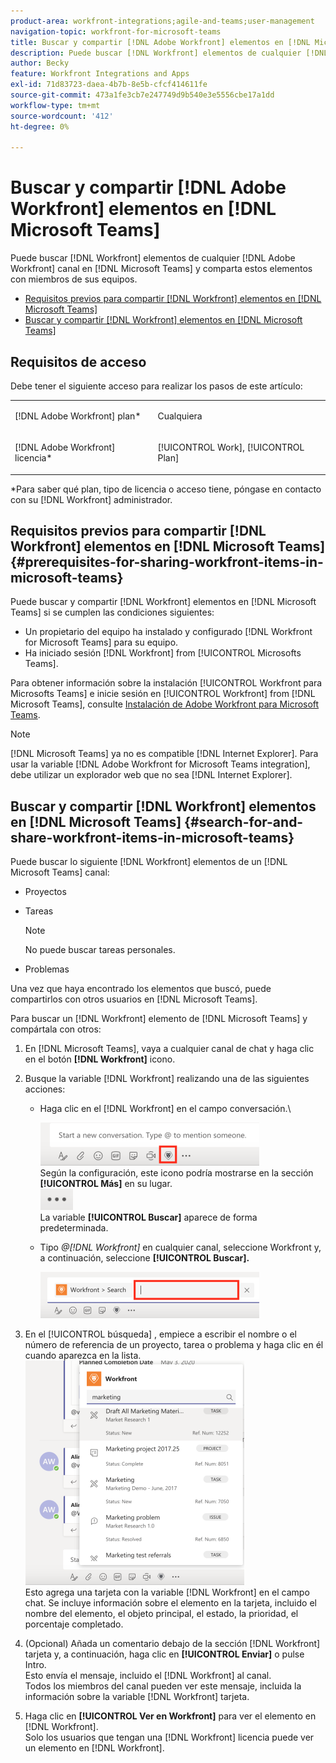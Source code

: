 ```yaml
---
product-area: workfront-integrations;agile-and-teams;user-management
navigation-topic: workfront-for-microsoft-teams
title: Buscar y compartir [!DNL Adobe Workfront] elementos en [!DNL Microsoft Teams]
description: Puede buscar [!DNL Workfront] elementos de cualquier [!DNL Adobe WorkfrontWorkfront] canal en [!DNL Microsoft Teams] y comparta estos elementos con miembros de sus equipos.
author: Becky
feature: Workfront Integrations and Apps
exl-id: 71d83723-daea-4b7b-8e5b-cfcf414611fe
source-git-commit: 473a1fe3cb7e247749d9b540e3e5556cbe17a1dd
workflow-type: tm+mt
source-wordcount: '412'
ht-degree: 0%

---
```


# Buscar y compartir [!DNL Adobe Workfront] elementos en [!DNL Microsoft Teams]

Puede buscar [!DNL Workfront] elementos de cualquier [!DNL Adobe Workfront] canal en [!DNL Microsoft Teams] y comparta estos elementos con miembros de sus equipos.

* [Requisitos previos para compartir [!DNL Workfront] elementos en [!DNL Microsoft Teams]](#prerequisites-for-sharing-workfront-items-in-microsoft-teams-prerequisites-for-sharing-workfront-items-in-microsoft-teams)
* [Buscar y compartir [!DNL Workfront] elementos en [!DNL Microsoft Teams]](#search-for-and-share-adobe-workfront-items-in-microsoft-teams)

## Requisitos de acceso

Debe tener el siguiente acceso para realizar los pasos de este artículo:

<table style="table-layout:auto"> 
 <col> 
 <col> 
 <tbody> 
  <tr> 
   <td role="rowheader">[!DNL Adobe Workfront] plan*</td> 
   <td> <p>Cualquiera</p> </td> 
  </tr> 
  <tr> 
   <td role="rowheader">[!DNL Adobe Workfront] licencia*</td> 
   <td> <p>[!UICONTROL Work], [!UICONTROL Plan]</p> </td> 
  </tr> 
 </tbody> 
</table>

&#42;Para saber qué plan, tipo de licencia o acceso tiene, póngase en contacto con su [!DNL Workfront] administrador.

## Requisitos previos para compartir [!DNL Workfront] elementos en [!DNL Microsoft Teams] {#prerequisites-for-sharing-workfront-items-in-microsoft-teams}

Puede buscar y compartir [!DNL Workfront] elementos en [!DNL Microsoft Teams] si se cumplen las condiciones siguientes:

* Un propietario del equipo ha instalado y configurado [!DNL Workfront for Microsoft Teams] para su equipo.
* Ha iniciado sesión [!DNL Workfront] from [!UICONTROL Microsofts Teams].

Para obtener información sobre la instalación [!UICONTROL Workfront para Microsofts Teams] e inicie sesión en [!UICONTROL Workfront] from [!DNL Microsoft Teams], consulte [Instalación de Adobe Workfront para Microsoft Teams](../../workfront-integrations-and-apps/using-workfront-with-microsoft-teams/install-workfront-ms-teams.md).

>[!NOTE]
>
>[!DNL Microsoft Teams] ya no es compatible [!DNL Internet Explorer]. Para usar la variable [!DNL Adobe Workfront for Microsoft Teams integration], debe utilizar un explorador web que no sea [!DNL Internet Explorer].


## Buscar y compartir [!DNL Workfront] elementos en [!DNL Microsoft Teams] {#search-for-and-share-workfront-items-in-microsoft-teams}

Puede buscar lo siguiente [!DNL Workfront] elementos de un [!DNL Microsoft Teams] canal:

* Proyectos
* Tareas

   >[!NOTE]
   >
   >No puede buscar tareas personales.

* Problemas

Una vez que haya encontrado los elementos que buscó, puede compartirlos con otros usuarios en [!DNL Microsoft Teams].

Para buscar un [!DNL Workfront] elemento de [!DNL Microsoft Teams] y compártala con otros:

1. En [!DNL Microsoft Teams], vaya a cualquier canal de chat y haga clic en el botón **[!DNL Workfront]** icono.
1. Busque la variable [!DNL Workfront] realizando una de las siguientes acciones:

   * Haga clic en el [!DNL Workfront] en el campo conversación.\

      ![ms_team_workfront_pinned_icon_highlight.png](assets/ms-teams-workfront-pinned-icon-highlight-350x69.png)\
      Según la configuración, este icono podría mostrarse en la sección **[!UICONTROL Más]** en su lugar.\
      ![more_icon.png](assets/more-icon-52x34.png)\
      La variable **[!UICONTROL Buscar]** aparece de forma predeterminada.

   * Tipo *@[!DNL Workfront]* en cualquier canal, seleccione Workfront y, a continuación, seleccione **[!UICONTROL Buscar].**

      ![ms_team_search_from_command.png](assets/ms-teams-search-from-command-350x74.png)

1. En el [!UICONTROL búsqueda] , empiece a escribir el nombre o el número de referencia de un proyecto, tarea o problema y haga clic en él cuando aparezca en la lista.\
   ![ms_team_search_for_items.png](assets/ms-teams-searching-for-items-350x359.png)\
   Esto agrega una tarjeta con la variable [!DNL Workfront] en el campo chat. Se incluye información sobre el elemento en la tarjeta, incluido el nombre del elemento, el objeto principal, el estado, la prioridad, el porcentaje completado.

1. (Opcional) Añada un comentario debajo de la sección [!DNL Workfront] tarjeta y, a continuación, haga clic en **[!UICONTROL Enviar]** o pulse Intro.\
   Esto envía el mensaje, incluido el [!DNL Workfront] al canal.\
   Todos los miembros del canal pueden ver este mensaje, incluida la información sobre la variable [!DNL Workfront] tarjeta.

1. Haga clic en **[!UICONTROL Ver en Workfront]** para ver el elemento en [!DNL Workfront].\
   Solo los usuarios que tengan una [!DNL Workfront] licencia puede ver un elemento en [!DNL Workfront].
